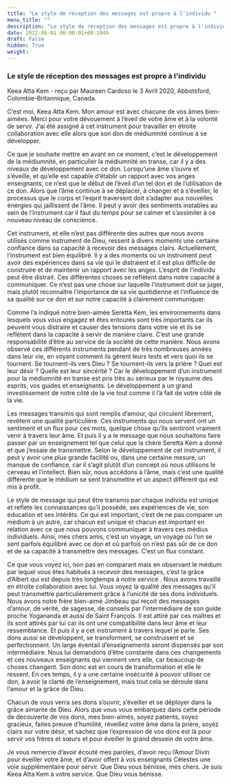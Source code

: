 ```yaml
---
title: "Le style de réception des messages est propre à l'individu "
menu_title: ""
description: "Le style de réception des messages est propre à l'individu "
date: 2022-06-01 06:00:01+00:1049
draft: False
hidden: True
weight:
---
```

### Le style de réception des messages est propre à l'individu 

Keea Atta Kem - reçu par Maureen Cardoso le 3 Avril 2020, Abbotsford, Colombie-Britannique, Canada.

C’est moi, Keea Atta Kem. Mon amour est avec chacune de vos âmes bien-aimées. Merci pour votre dévouement à l’éveil de votre âme et à la volonté de servir. J’ai été assigné à cet instrument pour travailler en étroite collaboration avec elle alors que son don de médiumnité continue à se développer.

Ce que je souhaite mettre en avant en ce moment, c’est le développement de la médiumnité, en particulier la médiumnité en transe, car il y a des niveaux de développement avec ce don. Lorsqu’une âme s’ouvre et s’éveille, et qu’elle est capable d’établir un rapport avec vos anges enseignants, ce n’est que le début de l’éveil d’un tel don et de l’utilisation de ce don. Alors que l’âme continue à se déplacer, à changer et à s’éveiller, le processus que le corps et l’esprit traversent doit s’adapter aux nouvelles énergies qui jaillissent de l’âme. Il peut y avoir des sentiments instables au sein de l’instrument car il faut du temps pour se calmer et s’assimiler à ce nouveau niveau de conscience.

Cet instrument, et elle n’est pas différente des autres que nous avons utilisés comme instrument de Dieu, ressent à divers moments une certaine confiance dans sa capacité à recevoir des messages clairs. Actuellement, l’instrument est bien équilibré. Il y a des moments où un instrument peut avoir des expériences dans sa vie qui le distraient et il est plus difficile de construire et de maintenir un rapport avec les anges. L’esprit de l’individu peut être distrait. Ces différentes choses se reflètent dans notre capacité à communiquer. Ce n’est pas une chose sur laquelle l’instrument doit se juger, mais plutôt reconnaître l’importance de sa vie quotidienne et l’influence de sa qualité sur ce don et sur notre capacité à clairement communiquer.

Comme l’a indiqué notre bien-aimée Seretta Kem, les environnements dans lesquels vous vous engagez et êtes entourés sont très importants car ils peuvent vous distraire et causer des tensions dans votre vie et ils se reflètent dans la capacité à servir de manière claire. C’est une grande responsabilité d’être au service de la société de cette manière. Nous avons observé ces différents instruments pendant de très nombreuses années dans leur vie, en voyant comment ils gèrent leurs tests et vers quoi ils se tournent. Se tournent-ils vers Dieu ? Se tournent-ils vers la prière ? Quel est leur désir ? Quelle est leur sincérité ? Car le développement d’un instrument pour la médiumnité en transe est pris très au sérieux par le royaume des esprits, vos guides et enseignants. Le développement a un grand investissement de notre côté de la vie tout comme il l’a fait de votre côté de la vie.

Les messages transmis qui sont remplis d’amour, qui circulent librement, revêtent une qualité particulière. Ces instruments qui nous servent ont un sentiment et un flux pour ces mots, quelque chose qu’ils sentiront vraiment venir à travers leur âme. Et puis il y a le message que nous souhaitons faire passer par un enseignement tel que celui que la chère Seretta Kem a donné et que j’essaie de transmettre. Selon le développement de cet instrument, il peut y avoir une plus grande facilité ou, dans une certaine mesure, un manque de confiance, car il s’agit plutôt d’un concept où nous utilisons le cerveau et l’intellect. Bien sûr, nous accédons à l’âme, mais c’est une qualité différente que le médium se sent transmettre et un aspect différent qui est mis à profit.

Le style de message qui peut être transmis par chaque individu est unique et reflète les connaissances qu’il possède, ses expériences de vie, son éducation et ses intérêts. Ce qui est important, c’est de ne pas comparer un médium à un autre, car chacun est unique et chacun est important en relation avec ce que nous pouvons communiquer à travers ces médius individuels. Ainsi, mes chers amis, c’est un voyage, un voyage où l’on se sent parfois équilibré avec ce don et où parfois on n’est pas sûr de ce don et de sa capacité à transmettre des messages. C’est un flux constant.

Ce que vous voyez ici, non pas en comparant mais en observant le médium par lequel vous êtes habitués à recevoir des messages, c’est la grâce d’Albert qui est depuis très longtemps à notre service . Nous avons travaillé en étroite collaboration avec lui. Vous voyez la qualité des messages qu’il peut transmettre particulièrement grâce à l’unicité de ses dons individuels. Nous avons notre frère bien-aimé Jimbeau qui reçoit des messages d’amour, de vérité, de sagesse, de conseils par l’intermédiaire de son guide proche Yogananda et aussi de Saint François. Il est attiré par ces maîtres et ils sont attirés par lui car ils ont une compatibilité dans leur âme et leur ressemblance. Et puis il y a cet instrument à travers lequel je parle. Ses dons aussi se développent, se transforment, se construisent et se perfectionnent. Un large éventail d’enseignements seront dispensés par son intermédiaire. Nous lui demandons d’être constante dans ces changements et ces nouveaux enseignants qui viennent vers elle, car beaucoup de choses changent. Son donc est en cours de transformation et elle le ressent. En ces temps, il y a une certaine insécurité à pouvoir utiliser ce don, à avoir la clarté de l’enseignement, mais tout cela se déroule dans l’amour et la grâce de Dieu.

Chacun de vous verra ses dons s’ouvrir, s’éveiller et se déployer dans la grâce aimante de Dieu. Alors que vous vous embarquez dans cette période de découverte de vos dons, mes bien-aimés, soyez patients, soyez gracieux, faites preuve d’humilité, réveillez votre âme dans la prière, soyez clairs sur votre désir, et sachez que l’expression de vos dons est là pour servir vos frères et sœurs et pour éveiller le grand dessein de votre âme.

Je vous remercie d’avoir écouté mes paroles, d’avoir reçu l’Amour Divin pour éveiller votre âme, et d’avoir offert à vos enseignants Célestes une voie supplémentaire pour servir. Que Dieu vous bénisse, mes chers. Je suis Keea Atta Kem à votre service. Que Dieu vous bénisse.
